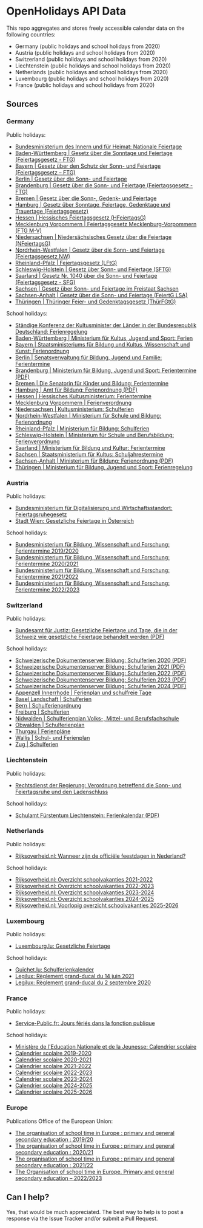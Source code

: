 ﻿# OpenHolidays API Data

This repo aggregates and stores freely accessible calendar data on the following countries:

+ Germany (public holidays and school holidays from 2020)
+ Austria (public holidays and school holidays from 2020)
+ Switzerland (public holidays and school holidays from 2020)
+ Liechtenstein (public holidays and school holidays from 2020)
+ Netherlands (public holidays and school holidays from 2020)
+ Luxembourg (public holidays and school holidays from 2020)
+ France (public holidays and school holidays from 2020)

## Sources

### Germany

Public holidays:

+ [Bundesministerium des Innern und für Heimat: Nationale Feiertage](https://www.bmi.bund.de/DE/themen/verfassung/staatliche-symbole/nationale-feiertage/nationale-feiertage-node.html)
+ [Baden-Württemberg | Gesetz über die Sonntage und Feiertage (Feiertagsgesetz - FTG)](https://www.landesrecht-bw.de/jportal/?quelle=jlink&query=FeiertG+BW&psml=bsbawueprod.psml&max=true&aiz=true)
+ [Bayern | Gesetz über den Schutz der Sonn- und Feiertage (Feiertagsgesetz – FTG)](https://www.gesetze-bayern.de/Content/Document/BayFTG/true)
+ [Berlin | Gesetz über die Sonn- und Feiertage](https://gesetze.berlin.de/perma?j=FeiertG_BE_!_1)
+ [Brandenburg | Gesetz über die Sonn- und Feiertage (Feiertagsgesetz - FTG)](https://bravors.brandenburg.de/gesetze/ftg_2015)
+ [Bremen | Gesetz über die Sonn-, Gedenk- und Feiertage](https://www.transparenz.bremen.de/vorschrift_detail/bremen2014_tp.c.145882.de?asl=bremen02.c.732.de)
+ [Hamburg | Gesetz über Sonntage, Feiertage, Gedenktage und Trauertage (Feiertagsgesetz)](https://www.landesrecht-hamburg.de/bsha/document/jlr-FeiertGHAV3P1)
+ [Hessen | Hessisches Feiertagsgesetz (HFeiertagsG)](https://www.rv.hessenrecht.hessen.de/bshe/document/jlr-FeiertGHE1952pP1)
+ [Mecklenburg Vorpommern | Feiertagsgesetz Mecklenburg-Vorpommern (FTG M-V)](https://www.landesrecht-mv.de/bsmv/document/jlr-FTGMVpP2)
+ [Niedersachsen | Niedersächsisches Gesetz über die Feiertage (NFeiertagsG)](https://www.mi.niedersachsen.de/startseite/themen/allgemeine_angelegenheiten_des_inneren/feiertagsrecht/feiertagsgesetz-61491.html)
+ [Nordrhein-Westfalen | Gesetz über die Sonn- und Feiertage (Feiertagsgesetz NW)](https://recht.nrw.de/lmi/owa/br_bes_text?anw_nr=2&gld_nr=1&ugl_nr=113&bes_id=3367&aufgehoben=N&menu=1&sg=0)
+ [Rheinland-Pfalz | Feiertagsgesetz (LFtG)](https://landesrecht.rlp.de/bsrp/document/jlr-FeiertGRPpP2)
+ [Schleswig-Holstein | Gesetz über Sonn- und Feiertage (SFTG)](https://www.gesetze-rechtsprechung.sh.juris.de/jportal/?quelle=jlink&query=FeiertG+SH&psml=bsshoprod.psml&max=true&aiz=true#jlr-FeiertGSH2004V3P2)
+ [Saarland | Gesetz Nr. 1040 über die Sonn- und Feiertage (Feiertagsgesetz - SFG)](https://recht.saarland.de/bssl/document/jlr-FeiertGSL1976V6P2)
+ [Sachsen | Gesetz über Sonn- und Feiertage im Freistaat Sachsen](https://www.revosax.sachsen.de/vorschrift/3997-SaechsSFG)
+ [Sachsen-Anhalt | Gesetz über die Sonn- und Feiertage (FeiertG LSA)](https://www.landesrecht.sachsen-anhalt.de/bsst/document/jlr-FeiertGSTpP2)
+ [Thüringen | Thüringer Feier- und Gedenktagsgesetz (ThürFGtG)](https://landesrecht.thueringen.de/bsth/document/jlr-FeiertGTHV5P2)


School holidays:

+ [Ständige Konferenz der Kultusminister der Länder in der Bundesrepublik Deutschland: Ferienregelung](https://www.kmk.org/service/ferien.html)
+ [Baden-Württemberg | Ministerium für Kultus, Jugend und Sport: Ferien](https://km-bw.de/,Lde/startseite/service/Ferien)
+ [Bayern | Staatsministeriums für Bildung und Kultus, Wissenschaft und Kunst: Ferienordnung](https://www.gesetze-bayern.de/Content/Document/BayVV_2230_1_1_0_K_894/true)
+ [Berlin | Senatsverwaltung für Bildung, Jugend und Familie: Ferientermine](https://www.berlin.de/sen/bjf/service/kalender/ferien/artikel.420979.php)
+ [Brandenburg | Ministerium für Bildung, Jugend und Sport: Ferientermine (PDF)](https://mbjs.brandenburg.de/media_fast/6288/schulferien_bis_2024.pdf)
+ [Bremen | Die Senatorin für Kinder und Bildung: Ferientermine](https://www.bildung.bremen.de/ferientermine-3404)
+ [Hamburg | Amt für Bildung: Ferienordnung (PDF)](https://www.hamburg.de/contentblob/4408058/26cd6917b4b53f3ec2ce814160a6d205/data/langfr-ferien-2018-2024.pdf)
+ [Hessen | Hessisches Kultusministerium: Ferientermine](https://kultusministerium.hessen.de/Schulsystem/Ferien/Ferientermine)
+ [Mecklenburg Vorpommern | Ferienverordnung](https://www.landesrecht-mv.de/bsmv/document/jlr-AFer2017-2024VMVpELS)
+ [Niedersachsen | Kultusministerium: Schulferien](https://www.mk.niedersachsen.de/startseite/service/ferientermine/schulferien-6491.html)
+ [Nordrhein-Westfalen | Ministerium für Schule und Bildung: Ferienordnung](https://www.schulministerium.nrw/ferienordnung-fuer-nordrhein-westfalen-fuer-die-schuljahre-bis-202324)
+ [Rheinland-Pfalz | Ministerium für Bildung: Schulferien](https://bm.rlp.de/de/service/ferientermine/)
+ [Schleswig-Holstein | Ministerium für Schule und Berufsbildung: Ferienverordnung](https://www.gesetze-rechtsprechung.sh.juris.de/jportal/?quelle=jlink&query=FerV+SH+%C2%A7+1&psml=bsshoprod.psml&max=true)
+ [Saarland | Ministerium für Bildung und Kultur: Ferientermine](https://www.saarland.de/SharedDocs/Downloads/DE/mbk/Bildungsserver/allgemeine-informationen/Ferientermine.pdf?__blob=publicationFile&v=1)
+ [Sachsen | Staatsministerium für Kultus: Schuljahrestermine](https://www.schule.sachsen.de/schuljahrestermine-4793.html)
+ [Sachsen-Anhalt | Ministerium für Bildung: Ferienordnung (PDF)](https://mb.sachsen-anhalt.de/fileadmin/Bibliothek/Landesjournal/Bildung_und_Wissenschaft/Erlasse/Ferienordnung_bis_2024.pdf)
+ [Thüringen | Ministerium für Bildung, Jugend und Sport: Ferienregelung](https://bildung.thueringen.de/schule/schulwesen/ferien)

### Austria

Public holidays:

+ [Bundesministerium für Digitalisierung und Wirtschaftsstandort: Feiertagsruhegesetz](https://www.ris.bka.gv.at/GeltendeFassung.wxe?Abfrage=Bundesnormen&Gesetzesnummer=10008168)
+ [Stadt Wien: Gesetzliche Feiertage in Österreich](https://www.wien.gv.at/amtshelfer/feiertage/)

School holidays: 

+ [Bundesministerium für Bildung, Wissenschaft und Forschung: Ferientermine 2019/2020](https://www.bmbwf.gv.at/Themen/schule/schulpraxis/termine/ferientermine_19_20.html)
+ [Bundesministerium für Bildung, Wissenschaft und Forschung: Ferientermine 2020/2021](https://www.bmbwf.gv.at/Themen/schule/schulpraxis/termine/ferientermine_20_21.html)
+ [Bundesministerium für Bildung, Wissenschaft und Forschung: Ferientermine 2021/2022](https://www.bmbwf.gv.at/Themen/schule/schulpraxis/termine/ferientermine_21_22.html)
+ [Bundesministerium für Bildung, Wissenschaft und Forschung: Ferientermine 2022/2023](https://www.bmbwf.gv.at/Themen/schule/schulpraxis/termine/ferientermine_22_23.html)

### Switzerland

Public holidays:

+ [Bundesamt für Justiz: Gesetzliche Feiertage und Tage, die in der Schweiz wie gesetzliche Feiertage behandelt werden (PDF)](https://www.bj.admin.ch/dam/bj/de/data/publiservice/service/zivilprozessrecht/kant-feiertage.pdf.download.pdf/kant-feiertage.pdf)

School holidays:

+ [Schweizerische Dokumentenserver Bildung: Schulferien 2020 (PDF)](https://edudoc.ch/record/131016/files/Schulferien_2020_def.pdf)
+ [Schweizerische Dokumentenserver Bildung: Schulferien 2021 (PDF)](https://edudoc.ch/record/204064/files/Schulferien_2021.pdf)
+ [Schweizerische Dokumentenserver Bildung: Schulferien 2022 (PDF)](https://edudoc.ch/record/209813/files/Schulferien_2022.pdf)
+ [Schweizerische Dokumentenserver Bildung: Schulferien 2023 (PDF)](https://edudoc.ch/record/218325/files/Schulferien_2023.pdf)
+ [Schweizerische Dokumentenserver Bildung: Schulferien 2024 (PDF)](https://edudoc.ch/record/224765/files/Schulferien_2024.pdf)
+ [Appenzell Innerrhode | Ferienplan und schulfreie Tage](https://www.ai.ch/themen/bildung/eltern-und-schule/ferienplan)
+ [Basel Landschaft | Schulferien](https://www.baselland.ch/politik-und-behorden/direktionen/bildungs-kultur-und-sportdirektion/bildung/Schulferien)
+ [Bern | Schulferienordnung](https://www.bern.ch/themen/bildung/schule/schulferien/ftw-simplelayout-filelistingblock/schulferienordnung-2021-bis-2023.pdf/view)
+ [Freiburg | Schulferien](https://www.fr.ch/de/bildung-und-schulen/obligatorische-schule/schulferien-2021-bis-2025)
+ [Nidwalden | Schulferienplan Volks-, Mittel- und Berufsfachschule](https://www.nw.ch/biddirektionssekrpub/266)
+ [Obwalden | Schulferienplan](https://www.ow.ch/dienstleistungen/5276)
+ [Thurgau | Ferienpläne](https://dek.tg.ch/ferienplaene.html/4653#js-accordion_control--00)
+ [Wallis | Schul- und Ferienplan](https://www.vs.ch/de/web/se/plans-de-scolarite)
+ [Zug | Schulferien](https://www.zg.ch/behoerden/direktion-fur-bildung-und-kultur/amt-fur-gemeindliche-schulen/inhalte-ags/schulaufsicht/inhalte-schulaufsicht/schulferien)

### Liechtenstein

Public holidays:

+ [Rechtsdienst der Regierung: Verordnung betreffend die Sonn- und Feiertagsruhe und den Ladenschluss](https://www.gesetze.li/chrono/1973.033)

School holidays:

+ [Schulamt Fürstentum Liechtenstein: Ferienkalendar (PDF)](https://www.llv.li/files/sa/schulferienkalender-2021-24_web.pdf)

### Netherlands

Public holidays:

+ [Rijksoverheid.nl: Wanneer zijn de officiële feestdagen in Nederland?](https://www.rijksoverheid.nl/onderwerpen/arbeidsovereenkomst-en-cao/vraag-en-antwoord/officiele-feestdagen)

School holidays:

+ [Rijksoverheid.nl: Overzicht schoolvakanties 2021-2022](https://www.rijksoverheid.nl/onderwerpen/schoolvakanties/overzicht-schoolvakanties-per-schooljaar/overzicht-schoolvakanties-2021-2022)
+ [Rijksoverheid.nl: Overzicht schoolvakanties 2022-2023](https://www.rijksoverheid.nl/onderwerpen/schoolvakanties/overzicht-schoolvakanties-per-schooljaar/overzicht-schoolvakanties-2022-2023)
+ [Rijksoverheid.nl: Overzicht schoolvakanties 2023-2024](https://www.rijksoverheid.nl/onderwerpen/schoolvakanties/overzicht-schoolvakanties-per-schooljaar/overzicht-schoolvakanties-2023-2024)
+ [Rijksoverheid.nl: Overzicht schoolvakanties 2024-2025](https://www.rijksoverheid.nl/onderwerpen/schoolvakanties/overzicht-schoolvakanties-per-schooljaar/overzicht-schoolvakanties-2024-2025)
+ [Rijksoverheid.nl: Voorlopig overzicht schoolvakanties 2025-2026](https://www.rijksoverheid.nl/onderwerpen/schoolvakanties/overzicht-schoolvakanties-per-schooljaar/overzicht-schoolvakanties-2025-2026)

### Luxembourg

Public holidays:

+ [Luxembourg.lu: Gesetzliche Feiertage](https://luxembourg.public.lu/en/living/quality-of-life/jours-feries-legaux.html)

School holidays:

+ [Guichet.lu: Schulferienkalender](https://guichet.public.lu/de/outils/calendrier-scolaire.html)
+ [Legilux: Règlement grand-ducal du 14 juin 2021](http://data.legilux.public.lu/eli/etat/leg/rgd/2021/06/14/a452/jo)
+ [Legilux: Règlement grand-ducal du 2 septembre 2020](http://data.legilux.public.lu/eli/etat/leg/rgd/2020/09/02/a736/jo)

### France

Public holidays:

+ [Service-Public.fr: Jours fériés dans la fonction publique](https://www.service-public.fr/particuliers/vosdroits/F24496)

School holidays:

+ [Ministère de l'Education Nationale et de la Jeunesse: Calendrier scolaire](https://www.education.gouv.fr/calendrier-scolaire-100148)
+ [Calendrier scolaire 2019-2020](https://www.education.gouv.fr/media/44402/download)
+ [Calendrier scolaire 2020-2021](https://www.education.gouv.fr/media/51786/download)
+ [Calendrier scolaire 2021-2022](https://www.education.gouv.fr/media/74054/download)
+ [Calendrier scolaire 2022-2023](https://www.education.gouv.fr/media/91418/download)
+ [Calendrier scolaire 2023-2024](https://www.education.gouv.fr/media/119692/download)
+ [Calendrier scolaire 2024-2025](https://www.education.gouv.fr/media/119767/download)
+ [Calendrier scolaire 2025-2026](https://www.education.gouv.fr/media/119770/download)

### Europe

Publications Office of the European Union:

+ [The organisation of school time in Europe : primary and general secondary education : 2019/20](https://op.europa.eu/en/publication-detail/-/publication/5f888c4e-e0d9-11e9-9c4e-01aa75ed71a1)
+ [The organisation of school time in Europe : primary and general secondary education : 2020/21](https://op.europa.eu/en/publication-detail/-/publication/7260fb98-0dcc-11eb-bc07-01aa75ed71a1)
+ [The organisation of school time in Europe : primary and general secondary education : 2021/22](https://op.europa.eu/en/publication-detail/-/publication/f4e1c244-19ba-11ec-b4fe-01aa75ed71a1)
+ [The Organisation of school time in Europe. Primary and general secondary education – 2022/2023](https://eurydice.eacea.ec.europa.eu/publications/organisation-school-time-europe-primary-and-general-secondary-education-20222023)

## Can I help?

Yes, that would be much appreciated. The best way to help is to post a response via the Issue Tracker and/or submit a Pull Request.
